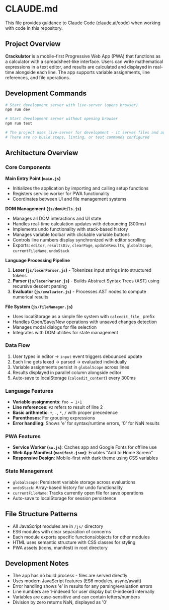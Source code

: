# CLAUDE.md

This file provides guidance to Claude Code (claude.ai/code) when working with code in this repository.

## Project Overview

**Crackulator** is a mobile-first Progressive Web App (PWA) that functions as a calculator with a spreadsheet-like interface. Users can write mathematical expressions in a text editor, and results are calculated and displayed in real-time alongside each line. The app supports variable assignments, line references, and file operations.

## Development Commands

```bash
# Start development server with live-server (opens browser)
npm run dev

# Start development server without opening browser
npm run test

# The project uses live-server for development - it serves files and auto-reloads on changes
# There are no build steps, linting, or test commands configured
```

## Architecture Overview

### Core Components

**Main Entry Point (`main.js`)**
- Initializes the application by importing and calling setup functions
- Registers service worker for PWA functionality
- Coordinates between UI and file management systems

**DOM Management (`js/domUtils.js`)**
- Manages all DOM interactions and UI state
- Handles real-time calculation updates with debouncing (300ms)
- Implements undo functionality with stack-based history
- Manages variable toolbar with clickable variable buttons
- Controls line numbers display synchronized with editor scrolling
- Exports: `editor`, `resultsDiv`, `clearPage`, `updateResults`, `globalScope`, `currentFileName`, `undoStack`

**Language Processing Pipeline**
1. **Lexer (`js/lexerParser.js`)** - Tokenizes input strings into structured tokens
2. **Parser (`js/lexerParser.js`)** - Builds Abstract Syntax Trees (AST) using recursive descent parsing
3. **Evaluator (`js/evaluator.js`)** - Processes AST nodes to compute numerical results

**File System (`js/fileManager.js`)**
- Uses localStorage as a simple file system with `calcedit_file_` prefix
- Handles Open/Save/New operations with unsaved changes detection
- Manages modal dialogs for file selection
- Integrates with DOM utilities for state management

### Data Flow

1. User types in editor → `input` event triggers debounced update
2. Each line gets lexed → parsed → evaluated individually
3. Variable assignments persist in `globalScope` across lines
4. Results displayed in parallel column alongside editor
5. Auto-save to localStorage (`calcedit_content`) every 300ms

### Language Features

- **Variable assignments**: `foo = 1+1`
- **Line references**: `#2` refers to result of line 2
- **Basic arithmetic**: `+`, `-`, `*`, `/` with proper precedence
- **Parentheses**: For grouping expressions
- **Error handling**: Shows 'e' for syntax/runtime errors, '0' for NaN results

### PWA Features

- **Service Worker (`sw.js`)**: Caches app and Google Fonts for offline use
- **Web App Manifest (`manifest.json`)**: Enables "Add to Home Screen"
- **Responsive Design**: Mobile-first with dark theme using CSS variables

### State Management

- `globalScope`: Persistent variable storage across evaluations
- `undoStack`: Array-based history for undo functionality  
- `currentFileName`: Tracks currently open file for save operations
- Auto-save to localStorage for session persistence

## File Structure Patterns

- All JavaScript modules are in `/js/` directory
- ES6 modules with clear separation of concerns
- Each module exports specific functions/objects for other modules
- HTML uses semantic structure with CSS classes for styling
- PWA assets (icons, manifest) in root directory

## Development Notes

- The app has no build process - files are served directly
- Uses modern JavaScript features (ES6 modules, async/await)
- Error handling shows 'e' in results for any parsing/evaluation errors
- Line numbers are 1-indexed for user display but 0-indexed internally
- Variables are case-sensitive and can contain letters/numbers
- Division by zero returns NaN, displayed as '0'